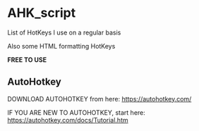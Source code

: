 # AHK_script
List of HotKeys I use on a regular basis

Also some HTML formatting HotKeys

**FREE TO USE**


## AutoHotkey
DOWNLOAD AUTOHOTKEY from here:
https://autohotkey.com/

IF YOU ARE NEW TO AUTOHOTKEY, start here:
https://autohotkey.com/docs/Tutorial.htm